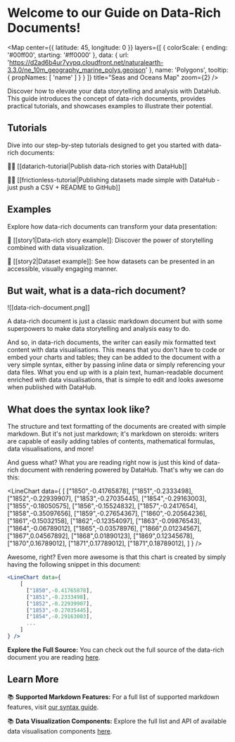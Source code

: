 # Welcome to our Guide on Data-Rich Documents!

<Map
  center={{
    latitude: 45,
    longitude: 0
  }}
  layers={[
    {
      colorScale: {
        ending: '#00ff00',
        starting: '#ff0000'
      },
      data: {
        url: 'https://d2ad6b4ur7yvpq.cloudfront.net/naturalearth-3.3.0/ne_10m_geography_marine_polys.geojson'
      },
      name: 'Polygons',
      tooltip: {
        propNames: [
          'name'
        ]
      }
    }
  ]}
  title="Seas and Oceans Map"
  zoom={2}
/>

Discover how to elevate your data storytelling and analysis with DataHub. This guide introduces the concept of data-rich documents, provides practical tutorials, and showcases examples to illustrate their potential.

## Tutorials
Dive into our step-by-step tutorials designed to get you started with data-rich documents:

👨‍🎓 [[datarich-tutorial|Publish data-rich stories with DataHub]]

👨‍🎓 [[frictionless-tutorial|Publishing datasets made simple with DataHub - just push a CSV + README to GitHub]]  

## Examples
Explore how data-rich documents can transform your data presentation:

👀 [[story1|Data-rich story example]]: Discover the power of storytelling combined with data visualization.

👀 [[story2|Dataset example]]: See how datasets can be presented in an accessible, visually engaging manner.

## But wait, what is a data-rich document? 

![[data-rich-document.png]]

A data-rich document is just a classic markdown document but with some superpowers to make data storytelling and analysis easy to do.

And so, in data-rich documents, the writer can easily mix formatted text content with data visualisations. This means that you don't have to code or embed your charts and tables; they can be added to the document with a very simple syntax, either by passing inline data or simply referencing your data files. What you end up with is a plain text, human-readable document enriched with data visualisations, that is simple to edit and looks awesome when published with DataHub.

## What does the syntax look like?

The structure and text formatting of the documents are created with simple markdown. But it's not just markdown; it's markdown on steroids: writers are capable of easily adding tables of contents, mathematical formulas, data visualisations, and more!

And guess what? What you are reading right now is just this kind of data-rich document with rendering powered by DataHub. That's why we can do this:

<LineChart data={
    [
      ["1850",-0.41765878],
      ["1851",-0.2333498],
      ["1852",-0.22939907],
      ["1853",-0.27035445],
      ["1854",-0.29163003],
      ["1855",-0.18050575],
      ["1856",-0.15524832],
      ["1857",-0.2417654],
      ["1858",-0.35097656],
      ["1859",-0.27654367],
      ["1860",-0.20564236],
      ["1861",-0.15032158],
      ["1862",-0.12354097],
      ["1863",-0.09876543],
      ["1864",-0.06789012],
      ["1865",-0.03578976],
      ["1866",0.01234567],
      ["1867",0.04567892],
      ["1868",0.01890123],
      ["1869",0.12345678],
      ["1870",0.16789012],
      ["1871",0.17789012],
      ["1871",0.18789012],
    ]
} />


Awesome, right? Even more awesome is that this chart is created by simply having the following snippet in this document:

```jsx
<LineChart data={
    [
      ["1850",-0.41765878],
      ["1851",-0.2333498],
      ["1852",-0.22939907],
      ["1853",-0.27035445],
      ["1854",-0.29163003],
      ...
    ]
} />
```

**Explore the Full Source:** You can check out the full source of the data-rich document you are reading [here](https://github.com/datopian/datarich-demo).

## Learn More

📚 **Supported Markdown Features:** For a full list of supported markdown features, visit [our syntax guide](https://flowershow.app/docs/syntax).

📚 **Data Visualization Components:** Explore the full list and API of available data visualisation components [here](https://storybook.portaljs.org/?path=/docs/components-table--docs).
